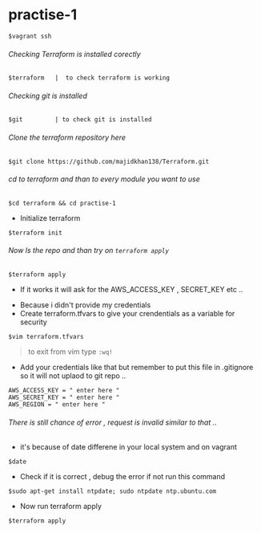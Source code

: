 # practise-1

```
$vagrant ssh
```
###### Checking Terraform is installed corectly
```
$terraform   |  to check terraform is working
```
###### Checking git is installed 
```
$git         | to check git is installed
```
###### Clone the terraform repository here 
```
$git clone https://github.com/majidkhan138/Terraform.git
```
###### cd to terraform and than to every module you want to use
```
$cd terraform && cd practise-1
```

* Initialize terraform
```
$terraform init
```

###### Now ls the repo and than try on `terraform apply`
```
$terraform apply
```
* If it works it will ask for the AWS_ACCESS_KEY , SECRET_KEY etc ..
- Because i didn't provide my credentials
- Create terraform.tfvars to give your crendentials as a variable for security
```
$vim terraform.tfvars
```
 > to exit from vim type `:wq!`

* Add your credentials like that but remember to put this file in .gitignore so it will not uplaod to git repo ..
```
AWS_ACCESS_KEY = " enter here "
AWS_SECRET_KEY = " enter here "
AWS_REGION = " enter here "
```
###### There is still chance of error , request is invalid similar to that ..
* it's because of date differene in your local system and on vagrant
```
$date
```
* Check if it is correct , debug the error if not run this command
```
$sudo apt-get install ntpdate; sudo ntpdate ntp.ubuntu.com
```
* Now run terraform apply
```
$terraform apply
```

